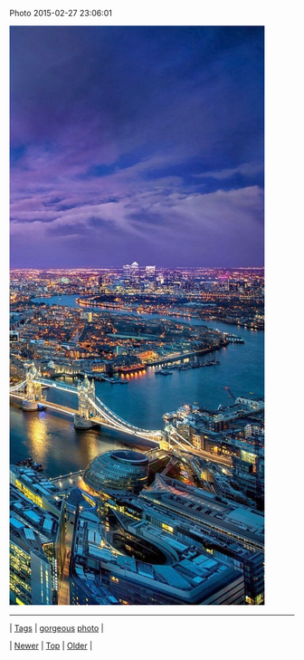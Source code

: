 <!--
title: Photo 2015-02-27 23
date: 2020-06-28T15:27:00.070Z
tags: gorgeous, photo
-->


Photo 2015-02-27 23:06:01

![](112260246619-0.jpg)

<!--BOTTOM-POST-NAVIGATION-->
---

| [Tags](tags.md) | [gorgeous](tag-gorgeous.md) [photo](tag-photo.md) |

| [Newer](112260207384.md) | [Top](index.md) | [Older](112260256752.md) |